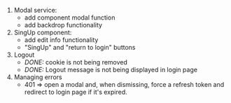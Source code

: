1. Modal service: 
    * add component modal function
    * add backdrop functionality
2. SingUp component:
    * add edit info functionality
    * "SingUp" and "return to login" buttons
3. Logout
    * *DONE:* cookie is not being removed
    * *DONE:* Logout message is not being displayed in login page
4. Managing errors
    * 401 => open a modal and, when dismissing, force a refresh token and redirect to login page if it's expired.
